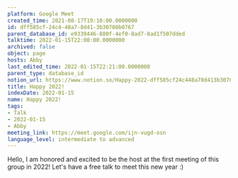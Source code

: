 ```yaml
---
platform: Google Meet
created_time: 2021-08-17T19:10:00.0000000
id: dff585cf-24c4-48a7-8d41-3b30708b0767
parent_database_id: e9339446-880f-4ef0-8ad7-8ad1f507dded
talktime: 2022-01-15T22:00:00.0000000
archived: false
object: page
hosts: Abby
last_edited_time: 2022-01-15T22:21:00.0000000
parent_type: database_id
notion_url: https://www.notion.so/Happy-2022-dff585cf24c448a78d413b30708b0767
title: Happy 2022!
indexDate: 2022-01-15
name: Happy 2022!
tags:
- Talk
- 2022-01-15
- Abby
meeting_link: https://meet.google.com/ijn-vugd-osn
language_level: intermediate to advanced
---
```


Hello, I am honored and excited to be the host at the first meeting of this group in 2022! Let's have a free talk to meet this new year :)






